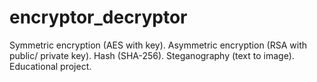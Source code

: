 # encryptor_decryptor
Symmetric encryption (AES with key). Asymmetric encryption (RSA with public/ private key). Hash (SHA-256). Steganography (text to image). Educational project. 
